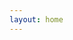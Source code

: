 ```yaml
---
layout: home
---
```

<script setup>
import {
  VPTeamPage,
  VPTeamPageTitle,
  VPTeamMembers
} from 'vitepress/theme'

const emailSvg = '<svg xmlns="http://www.w3.org/2000/svg" xmlns:xlink="http://www.w3.org/1999/xlink" width="100%" height="100%" preserveAspectRatio="xMidYMid meet" viewBox="0 0 24 24" style="-ms-transform: rotate(360deg); -webkit-transform: rotate(360deg); transform: rotate(360deg);"><path fill="currentColor" d="m20 8l-8 5l-8-5V6l8 5l8-5m0-2H4c-1.11 0-2 .89-2 2v12a2 2 0 0 0 2 2h16a2 2 0 0 0 2-2V6a2 2 0 0 0-2-2Z"/></svg>'

const members = [
  {
    avatar: 'https://www.github.com/this-is-tobi.png',
    name: 'Thibault Colin',
    title: 'Typescript Developer / DevOps Architect',
    org: 'French Ministry of the Interior',
    orgLink: 'https://github.com/dnum-mi',
    desc: 'After digging into the world of javascript, a strange world appeared where robots were ubiquitous, they call it DevOps.',
    links: [
      { icon: 'github', link: 'https://github.com/this-is-tobi' },
      { icon: 'github', link: 'https://github.com/cloud-pi-native' },
      { icon: { svg: emailSvg }, link: 'mailto:this-is-tobi@proton.me' },
    ]
  },
]
</script>

<style>
.vp-doc .VPTeamMembers.medium.count-1 .container {
  margin: auto !important;
  max-width: 650px !important;
}

.vp-doc .VPTeamMembers.medium.count-1 .profile {
  background-color: color-mix(in srgb, var(--vp-c-bg-soft), transparent 70%) !important;
}
</style>

<VPTeamPage>
  <VPTeamMembers
    :members="members"
  />
</VPTeamPage>